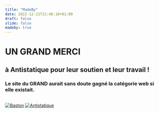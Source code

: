 ```yaml
---
title: "MadeBy"
date: 2022-12-21T21:46:10+01:00
draft: false
slide: false
madeby: true
---
```


# UN GRAND MERCI
## à Antistatique pour leur soutien et leur travail !
### Le site du GRAND aurait sans doute gagné la catégorie web si elle existait.
<br/>
<div class="sponsors-grid">
<a href="https://www.baston.ch/" target="_blank"><img src="/images/sponsors/472939166-baston.svg" alt="Baston"/></a>
<a href="https://antistatique.net/" target="_blank"><img src="/images/sponsors/472939206-antistatique.svg" alt="Antistatique "/></a>
</div>

